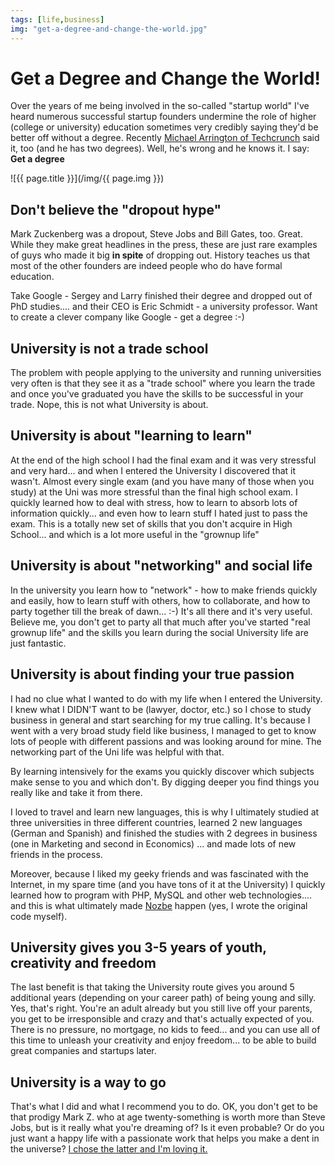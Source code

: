 ```yaml
---
tags: [life,business]
img: "get-a-degree-and-change-the-world.jpg"
---
```


# Get a Degree and Change the World!

Over the years of me being involved in the so-called "startup world" I've heard numerous successful startup founders undermine the role of higher (college or university) education sometimes very credibly saying they'd be better off without a degree. Recently [Michael Arrington of Techcrunch](http://techcrunch.com/2010/09/25/students-stay-in-school/) said it, too (and he has two degrees). Well, he's wrong and he knows it. I say: **Get a degree**

<!--More-->

![{{ page.title }}](/img/{{ page.img }})

## Don't believe the "dropout hype"

Mark Zuckenberg was a dropout, Steve Jobs and Bill Gates, too. Great. While they make great headlines in the press, these are just rare examples of guys who made it big **in spite** of dropping out. History teaches us that most of the other founders are indeed people who do have formal education.

Take Google - Sergey and Larry finished their degree and dropped out of PhD studies.... and their CEO is Eric Schmidt - a university professor. Want to create a clever company like Google - get a degree :-)

## University is not a trade school

The problem with people applying to the university and running universities very often is that they see it as a "trade school" where you learn the trade and once you've graduated you have the skills to be successful in your trade. Nope, this is not what University is about.

## University is about "learning to learn"

At the end of the high school I had the final exam and it was very stressful and very hard... and when I entered the University I discovered that it wasn't. Almost every single exam (and you have many of those when you study) at the Uni was more stressful than the final high school exam. I quickly learned how to deal with stress, how to learn to absorb lots of information quickly... and even how to learn stuff I hated just to pass the exam. This is a totally new set of skills that you don't acquire in High School... and which is a lot more useful in the "grownup life"

## University is about "networking" and social life

In the university you learn how to "network" - how to make friends quickly and easily, how to learn stuff with others, how to collaborate, and how to party together till the break of dawn... :-) It's all there and it's very useful. Believe me, you don't get to party all that much after you've started "real grownup life" and the skills you learn during the social University life are just fantastic.

## University is about finding your true passion

I had no clue what I wanted to do with my life when I entered the University. I knew what I DIDN'T want to be (lawyer, doctor, etc.) so I chose to study business in general and start searching for my true calling. It's because I went with a very broad study field like business, I managed to get to know lots of people with different passions and was looking around for mine. The networking part of the Uni life was helpful with that.

By learning intensively for the exams you quickly discover which subjects make sense to you and which don't. By digging deeper you find things you really like and take it from there.

I loved to travel and learn new languages, this is why I ultimately studied at three universities in three different countries, learned 2 new languages (German and Spanish) and finished the studies with 2 degrees in business (one in Marketing and second in Economics) ... and made lots of new friends in the process.

Moreover, because I liked my geeky friends and was fascinated with the Internet, in my spare time (and you have tons of it at the University) I quickly learned how to program with PHP, MySQL and other web technologies.... and this is what ultimately made [Nozbe][n] happen (yes, I wrote the original code myself).

## University gives you 3-5 years of youth, creativity and freedom

The last benefit is that taking the University route gives you around 5 additional years (depending on your career path) of being young and silly. Yes, that's right. You're an adult already but you still live off your parents, you get to be irresponsible and crazy and that's actually expected of you. There is no pressure, no mortgage, no kids to feed... and you can use all of this time to unleash your creativity and enjoy freedom... to be able to build great companies and startups later.

## University is a way to go

That's what I did and what I recommend you to do. OK, you don't get to be that prodigy Mark Z. who at age twenty-something is worth more than Steve Jobs, but is it really what you're dreaming of? Is it even probable? Or do you just want a happy life with a passionate work that helps you make a dent in the universe? [I chose the latter and I'm loving it.](/enjoying-lifestyle-business)


[n]: https://michael.gratis/nozbe